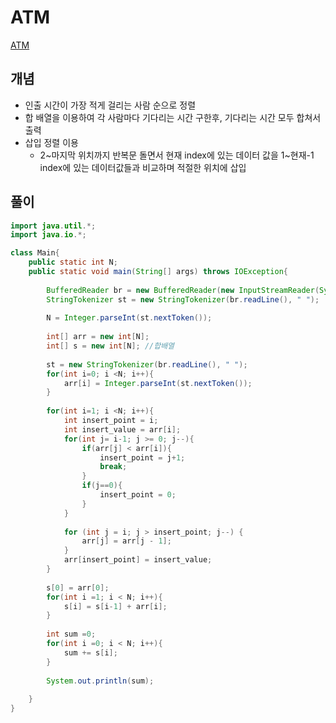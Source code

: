 # ATM
[ATM](https://www.acmicpc.net/problem/11399)

## 개념
+ 인출 시간이 가장 적게 걸리는 사람 순으로 정렬
+ 합 배열을 이용하여 각 사람마다 기다리는 시간 구한후, 기다리는 시간 모두 합쳐서 출력
+ 삽입 정렬 이용
  + 2~마지막 위치까지 반복문 돌면서 현재 index에 있는 데이터 값을 1~현재-1 index에 있는 데이터값들과 비교하며 적절한 위치에 삽입 
 
## 풀이
```java
import java.util.*;
import java.io.*;

class Main{
    public static int N;
    public static void main(String[] args) throws IOException{
        
        BufferedReader br = new BufferedReader(new InputStreamReader(System.in));
        StringTokenizer st = new StringTokenizer(br.readLine(), " ");
        
        N = Integer.parseInt(st.nextToken());
        
        int[] arr = new int[N];
        int[] s = new int[N]; //합배열 
        
        st = new StringTokenizer(br.readLine(), " ");
        for(int i=0; i <N; i++){
            arr[i] = Integer.parseInt(st.nextToken());
        }
        
        for(int i=1; i <N; i++){
            int insert_point = i;
            int insert_value = arr[i];
            for(int j= i-1; j >= 0; j--){
                if(arr[j] < arr[i]){
                    insert_point = j+1;
                    break;
                }
                if(j==0){
                    insert_point = 0;
                }
            }
            
            for (int j = i; j > insert_point; j--) {
                arr[j] = arr[j - 1];
            }
            arr[insert_point] = insert_value; 
        }
        
        s[0] = arr[0];
        for(int i =1; i < N; i++){
            s[i] = s[i-1] + arr[i]; 
        }
        
        int sum =0;
        for(int i =0; i < N; i++){
            sum += s[i]; 
        }
        
        System.out.println(sum);
           
    }
}
```